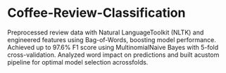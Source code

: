 # Coffee-Review-Classification

Preprocessed review data with Natural LanguageToolkit (NLTK) and engineered features using Bag-of-Words, boosting model performance.
Achieved up to 97.6% F1 score using MultinomialNaive Bayes with 5-fold cross-validation.
Analyzed word impact on predictions and built acustom pipeline for optimal model selection acrossfolds.
